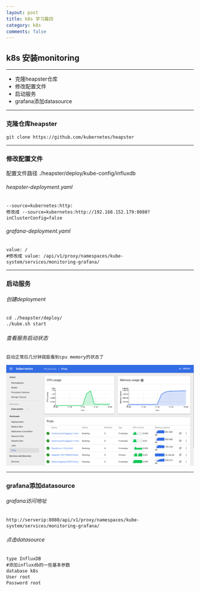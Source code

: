 ```yaml
---
layout: post
title: k8s 学习篇四
category: k8s
comments: false
---
```



## k8s 安装monitoring
---
  * 克隆heapster仓库
  * 修改配置文件
  * 启动服务
  * grafana添加datasource

  
---

### 克隆仓库heapster

```
git clone https://github.com/kubernetes/heapster
```
---

### 修改配置文件
配置文件路径 ./heapster/deploy/kube-config/influxdb
###### heapster-deployment.yaml
```
--source=kubernetes:http:
修改成 --source=kubernetes:http://192.168.152.179:8080?inClusterConfig=false
```
###### grafana-deployment.yaml
```
value: /
#修改成 value: /api/v1/proxy/namespaces/kube-system/services/monitoring-grafana/
```

------------------------------------

### 启动服务
###### 创建deployment

```
cd ./heapster/deploy/
./kube.sh start

```
###### 查看服务启动状态
```
启动正常后几分钟就能看到cpu memory的状态了
```
![kubernetes-dashboard](https://github.com/haijieyang/haijieyang.github.io/blob/master/images/dashboard.png)

------------------------------------
### grafana添加datasource
###### grafana访问地址
```
http://serverip:8080/api/v1/proxy/namespaces/kube-system/services/monitoring-grafana/
```

###### 点击datasource
```
type InfluxDB
#添加influxdb的一些基本参数
database k8s
User root
Password root
```

